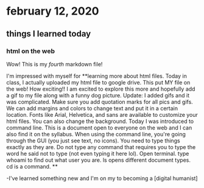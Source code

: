 # february 12, 2020

## things I learned today

### html on the web  

Wow! This is my *fourth* markdown file! 

I'm impressed with myself for **learning more about html files. Today in class, I actually uploaded my html file to google drive. This put MY file on the web! How exciting!! I am excited to explore this more and hopefully add a gif to my file along with a funny dog picture. Update: I added gifs and it was complicated. Make sure you add quotation marks for all pics and gifs. We can add margins and colors to change text and put it in a certain location. Fonts like Arial, Helvetica, and sans are available to customize your html files. You can also change the background. Today I was introduced to command line. This is a document open to everyone on the web and I can also find it on the syllabus. When using the command line, you're going through the GUI (you just see text, no icons). You need to type things exactly as they are. Do not type any command that requires you to type the word he said not to type (not even typing it here lol). Open terminal. type whoami to find out what user you are. ls opens different  document types. cd is a command. **

-I've learned something new and
I'm on my to becoming a [digital humanist]